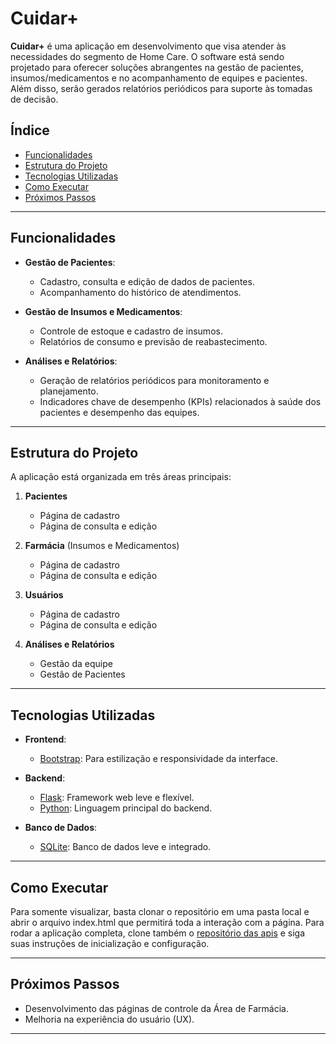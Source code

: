 # Cuidar+

**Cuidar+** é uma aplicação em desenvolvimento que visa atender às necessidades do segmento de Home Care. O software está sendo projetado para oferecer soluções abrangentes na gestão de pacientes, insumos/medicamentos e no acompanhamento de equipes e pacientes. Além disso, serão gerados relatórios periódicos para suporte às tomadas de decisão.

## Índice
- [Funcionalidades](#funcionalidades)
- [Estrutura do Projeto](#estrutura-do-projeto)
- [Tecnologias Utilizadas](#tecnologias-utilizadas)
- [Como Executar](#como-executar)
- [Próximos Passos](#próximos-passos)


---

## Funcionalidades

- **Gestão de Pacientes**:
  - Cadastro, consulta e edição de dados de pacientes.
  - Acompanhamento do histórico de atendimentos.

- **Gestão de Insumos e Medicamentos**:
  - Controle de estoque e cadastro de insumos.
  - Relatórios de consumo e previsão de reabastecimento.

- **Análises e Relatórios**:
  - Geração de relatórios periódicos para monitoramento e planejamento.
  - Indicadores chave de desempenho (KPIs) relacionados à saúde dos pacientes e desempenho das equipes.

---

## Estrutura do Projeto

A aplicação está organizada em três áreas principais:

1. **Pacientes**
   - Página de cadastro
   - Página de consulta e edição

2. **Farmácia** (Insumos e Medicamentos)
   - Página de cadastro
   - Página de consulta e edição

3. **Usuários**
   - Página de cadastro
   - Página de consulta e edição

4. **Análises e Relatórios**
   - Gestão da equipe
   - Gestão de Pacientes

---

## Tecnologias Utilizadas

- **Frontend**:
  - [Bootstrap](https://getbootstrap.com): Para estilização e responsividade da interface.

- **Backend**:
  - [Flask](https://flask.palletsprojects.com): Framework web leve e flexível.
  - [Python](https://www.python.org): Linguagem principal do backend.

- **Banco de Dados**:
  - [SQLite](https://sqlite.org/index.html): Banco de dados leve e integrado.

---

## Como Executar
Para somente visualizar, basta clonar o repositório em uma pasta local e abrir o arquivo index.html que permitirá toda a interação com a página.
Para rodar a aplicação completa, clone também o [repositório das apis](https://github.com/mateuscarlos/cuidar_plus_api) e siga suas instruções de inicialização e configuração.

---


## Próximos Passos

- Desenvolvimento das páginas de controle da Área de Farmácia.
- Melhoria na experiência do usuário (UX).

---
